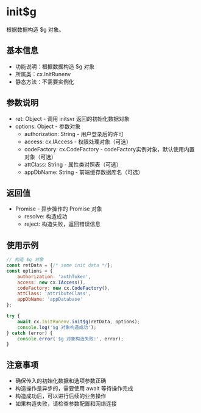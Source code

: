 # init$g

根据数据构造 $g 对象。

## 基本信息

- 功能说明：根据数据构造 $g 对象
- 所属类：cx.InitRunenv
- 静态方法：不需要实例化

## 参数说明

- ret: Object - 调用 initsvr 返回的初始化数据对象
- options: Object - 参数对象
  - authorization: String - 用户登录后的许可
  - access: cx.IAccess - 权限处理对象（可选）
  - codeFactory: cx.CodeFactory - codeFactory实例对象，默认使用内置对象（可选）
  - attClass: String - 属性类对照表（可选）
  - appDbName: String - 前端缓存数据库名（可选）

## 返回值

- Promise - 异步操作的 Promise 对象
  - resolve: 构造成功
  - reject: 构造失败，返回错误信息

## 使用示例

```javascript
// 构造 $g 对象
const retData = {/* some init data */};
const options = {
    authorization: 'authToken',
    access: new cx.IAccess(),
    codeFactory: new cx.CodeFactory(),
    attClass: 'attributeClass',
    appDbName: 'appDatabase'
};

try {
    await cx.InitRunenv.init$g(retData, options);
    console.log('$g 对象构造成功');
} catch (error) {
    console.error('$g 对象构造失败:', error);
}
```

## 注意事项

- 确保传入的初始化数据和选项参数正确
- 构造操作是异步的，需要使用 await 等待操作完成
- 构造成功后，可以进行后续的业务操作
- 如果构造失败，请检查参数配置和网络连接 